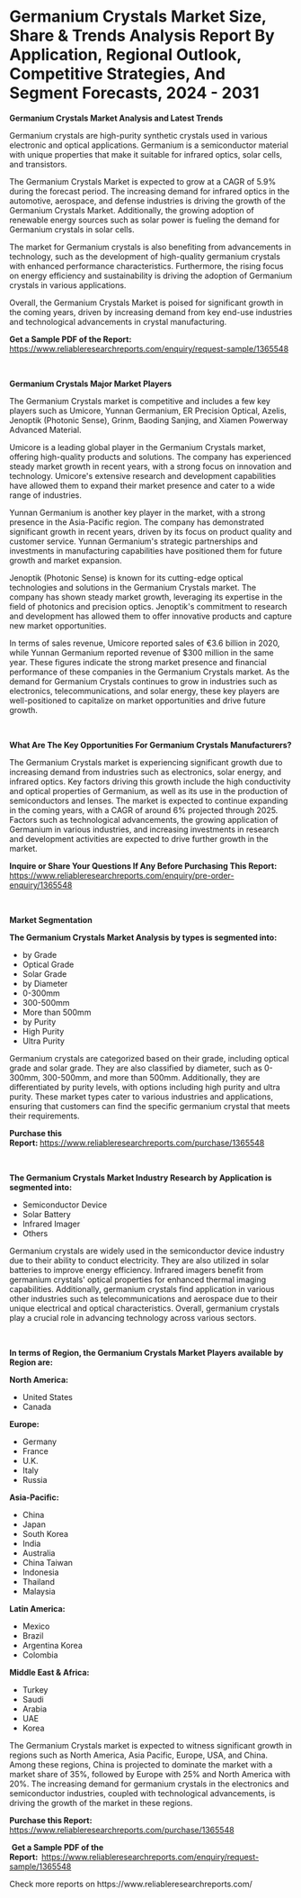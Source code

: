 <p><h1>Germanium Crystals Market Size, Share & Trends Analysis Report By Application, Regional Outlook, Competitive Strategies, And Segment Forecasts, 2024 - 2031</h1></p><p><strong>Germanium Crystals Market Analysis and Latest Trends</strong></p>
<p><p>Germanium crystals are high-purity synthetic crystals used in various electronic and optical applications. Germanium is a semiconductor material with unique properties that make it suitable for infrared optics, solar cells, and transistors.</p><p>The Germanium Crystals Market is expected to grow at a CAGR of 5.9% during the forecast period. The increasing demand for infrared optics in the automotive, aerospace, and defense industries is driving the growth of the Germanium Crystals Market. Additionally, the growing adoption of renewable energy sources such as solar power is fueling the demand for Germanium crystals in solar cells.</p><p>The market for Germanium crystals is also benefiting from advancements in technology, such as the development of high-quality germanium crystals with enhanced performance characteristics. Furthermore, the rising focus on energy efficiency and sustainability is driving the adoption of Germanium crystals in various applications.</p><p>Overall, the Germanium Crystals Market is poised for significant growth in the coming years, driven by increasing demand from key end-use industries and technological advancements in crystal manufacturing.</p></p>
<p><strong>Get a Sample PDF of the Report:&nbsp;</strong> <a href="https://www.reliableresearchreports.com/enquiry/request-sample/1365548">https://www.reliableresearchreports.com/enquiry/request-sample/1365548</a></p>
<p>&nbsp;</p>
<p><strong>Germanium Crystals Major Market Players</strong></p>
<p><p>The Germanium Crystals market is competitive and includes a few key players such as Umicore, Yunnan Germanium, ER Precision Optical, Azelis, Jenoptik (Photonic Sense), Grinm, Baoding Sanjing, and Xiamen Powerway Advanced Material.</p><p>Umicore is a leading global player in the Germanium Crystals market, offering high-quality products and solutions. The company has experienced steady market growth in recent years, with a strong focus on innovation and technology. Umicore's extensive research and development capabilities have allowed them to expand their market presence and cater to a wide range of industries.</p><p>Yunnan Germanium is another key player in the market, with a strong presence in the Asia-Pacific region. The company has demonstrated significant growth in recent years, driven by its focus on product quality and customer service. Yunnan Germanium's strategic partnerships and investments in manufacturing capabilities have positioned them for future growth and market expansion.</p><p>Jenoptik (Photonic Sense) is known for its cutting-edge optical technologies and solutions in the Germanium Crystals market. The company has shown steady market growth, leveraging its expertise in the field of photonics and precision optics. Jenoptik's commitment to research and development has allowed them to offer innovative products and capture new market opportunities.</p><p>In terms of sales revenue, Umicore reported sales of €3.6 billion in 2020, while Yunnan Germanium reported revenue of $300 million in the same year. These figures indicate the strong market presence and financial performance of these companies in the Germanium Crystals market. As the demand for Germanium Crystals continues to grow in industries such as electronics, telecommunications, and solar energy, these key players are well-positioned to capitalize on market opportunities and drive future growth.</p></p>
<p>&nbsp;</p>
<p><strong>What Are The Key Opportunities For Germanium Crystals Manufacturers?</strong></p>
<p><p>The Germanium Crystals market is experiencing significant growth due to increasing demand from industries such as electronics, solar energy, and infrared optics. Key factors driving this growth include the high conductivity and optical properties of Germanium, as well as its use in the production of semiconductors and lenses. The market is expected to continue expanding in the coming years, with a CAGR of around 6% projected through 2025. Factors such as technological advancements, the growing application of Germanium in various industries, and increasing investments in research and development activities are expected to drive further growth in the market.</p></p>
<p><strong>Inquire or Share Your Questions If Any Before Purchasing This Report:</strong> <a href="https://www.reliableresearchreports.com/enquiry/pre-order-enquiry/1365548">https://www.reliableresearchreports.com/enquiry/pre-order-enquiry/1365548</a></p>
<p>&nbsp;</p>
<p><strong>Market Segmentation</strong></p>
<p><strong>The Germanium Crystals Market Analysis by types is segmented into:</strong></p>
<p><ul><li>by Grade</li><li>Optical Grade</li><li>Solar Grade</li><li>by Diameter</li><li>0-300mm</li><li>300-500mm</li><li>More than 500mm</li><li>by Purity</li><li>High Purity</li><li>Ultra Purity</li></ul></p>
<p><p>Germanium crystals are categorized based on their grade, including optical grade and solar grade. They are also classified by diameter, such as 0-300mm, 300-500mm, and more than 500mm. Additionally, they are differentiated by purity levels, with options including high purity and ultra purity. These market types cater to various industries and applications, ensuring that customers can find the specific germanium crystal that meets their requirements.</p></p>
<p><strong>Purchase this Report:&nbsp;</strong><a href="https://www.reliableresearchreports.com/purchase/1365548">https://www.reliableresearchreports.com/purchase/1365548</a></p>
<p>&nbsp;</p>
<p><strong>The Germanium Crystals Market Industry Research by Application is segmented into:</strong></p>
<p><ul><li>Semiconductor Device</li><li>Solar Battery</li><li>Infrared Imager</li><li>Others</li></ul></p>
<p><p>Germanium crystals are widely used in the semiconductor device industry due to their ability to conduct electricity. They are also utilized in solar batteries to improve energy efficiency. Infrared imagers benefit from germanium crystals' optical properties for enhanced thermal imaging capabilities. Additionally, germanium crystals find application in various other industries such as telecommunications and aerospace due to their unique electrical and optical characteristics. Overall, germanium crystals play a crucial role in advancing technology across various sectors.</p></p>
<p>&nbsp;</p>
<p><strong>In terms of Region, the Germanium Crystals Market Players available by Region are:</strong></p>
<p>
    <p> <strong> North America: </strong>
        <ul>
            <li>United States</li>
            <li>Canada</li>
        </ul>
        </p> 
    <p> <strong> Europe: </strong>
        <ul>
            <li>Germany</li>
            <li>France</li>
            <li>U.K.</li>
            <li>Italy</li>
            <li>Russia</li>
        </ul>
        </p> 
    <p> <strong> Asia-Pacific: </strong>
        <ul>
            <li>China</li>
            <li>Japan</li>
            <li>South Korea</li>
            <li>India</li>
            <li>Australia</li>
            <li>China Taiwan</li>
            <li>Indonesia</li>
            <li>Thailand</li>
            <li>Malaysia</li>
        </ul>
        </p> 
    <p> <strong> Latin America: </strong>
        <ul>
            <li>Mexico</li>
            <li>Brazil</li>
            <li>Argentina Korea</li>
            <li>Colombia</li>
        </ul>
        </p> 
    <p> <strong> Middle East & Africa: </strong>
        <ul>
            <li>Turkey</li>
            <li>Saudi</li>
            <li>Arabia</li>
            <li>UAE</li>
            <li>Korea</li>
        </ul>
    </p>
    </p>
<p><p>The Germanium Crystals market is expected to witness significant growth in regions such as North America, Asia Pacific, Europe, USA, and China. Among these regions, China is projected to dominate the market with a market share of 35%, followed by Europe with 25% and North America with 20%. The increasing demand for germanium crystals in the electronics and semiconductor industries, coupled with technological advancements, is driving the growth of the market in these regions.</p></p>
<p><strong>Purchase this Report: </strong><a href="https://www.reliableresearchreports.com/purchase/1365548">https://www.reliableresearchreports.com/purchase/1365548</a></p>
<p>&nbsp;<strong>Get a Sample PDF of the Report:&nbsp;&nbsp;</strong><a href="https://www.reliableresearchreports.com/enquiry/request-sample/1365548">https://www.reliableresearchreports.com/enquiry/request-sample/1365548</a></p>
<p><strong></strong></p>
<p>Check more reports on https://www.reliableresearchreports.com/</p>